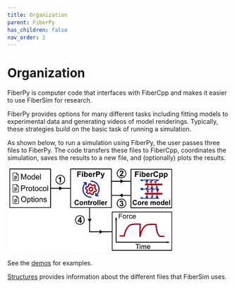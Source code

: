```yaml
---
title: Organization
parent: FiberPy
has_children: false
nav_order: 2
---
```


# Organization

FiberPy is computer code that interfaces with FiberCpp and makes it easier to use FiberSim for research.

FiberPy provides options for many different tasks including fitting models to experimental data and generating videos of model renderings. Typically, these strategies build on the basic task of running a simulation.

As shown below, to run a simulation using FiberPy, the user passes three files to FiberPy. The code transfers these files to FiberCpp, coordinates the simulation, saves the results to a new file, and (optionally) plots the results.

<img src="code_structure.png" width="75%">

See the [demos](../../demos/demos.html) for examples.

[Structures](../../structures/structures.html) provides information about the different files that FiberSim uses.

